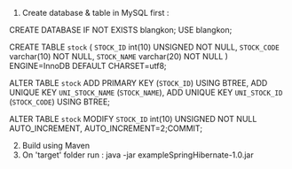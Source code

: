 
1. Create database & table in MySQL first :

CREATE DATABASE IF NOT EXISTS blangkon;
USE blangkon;

CREATE TABLE `stock` (
  `STOCK_ID` int(10) UNSIGNED NOT NULL,
  `STOCK_CODE` varchar(10) NOT NULL,
  `STOCK_NAME` varchar(20) NOT NULL
) ENGINE=InnoDB DEFAULT CHARSET=utf8;


ALTER TABLE `stock`
  ADD PRIMARY KEY (`STOCK_ID`) USING BTREE,
  ADD UNIQUE KEY `UNI_STOCK_NAME` (`STOCK_NAME`),
  ADD UNIQUE KEY `UNI_STOCK_ID` (`STOCK_CODE`) USING BTREE;


ALTER TABLE `stock`
  MODIFY `STOCK_ID` int(10) UNSIGNED NOT NULL AUTO_INCREMENT, AUTO_INCREMENT=2;COMMIT;
  
2. Build using Maven
3. On 'target' folder run : java -jar exampleSpringHibernate-1.0.jar
